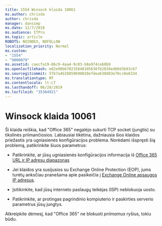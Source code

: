 ```yaml
---
title: 1554 Winsock klaida 10061
ms.author: chrisda
author: chrisda
manager: dansimp
ms.date: 12/7/2018
ms.audience: ITPro
ms.topic: article
ROBOTS: NOINDEX, NOFOLLOW
localization_priority: Normal
ms.custom:
- "1554"
- "9000079"
ms.assetid: caecfa19-86c9-4aa4-9c83-b8a974ce60b9
ms.openlocfilehash: e82e90b670235848105636fb2039ed60d3b93c67
ms.sourcegitcommit: 5fb7a4b28859690020efdea630d03e70cc0e6334
ms.translationtype: MT
ms.contentlocale: lt-LT
ms.lasthandoff: 06/28/2019
ms.locfileid: "35364921"
---
```

# <a name="winsock-error-10061"></a>Winsock klaida 10061

Ši klaida reiškia, kad "Office 365" negalėjo sukurti TCP socket (jungtis) su tikslinės priimančiosios. Labiausiai tikėtina, dažniausia šios klaidos priežastis yra ugniasienės konfigūracijos problema. Norėdami išspręsti šią problemą, patikrinkite šiuos parametrus:

- Patikrinkite, ar jūsų ugniasienės konfigūracijos informacija iš [Office 365 URL ir IP adresų diapazonas](https://docs.microsoft.com/office365/enterprise/urls-and-ip-address-ranges)

- Jei klaidos yra susijusios su Exchange Online Protection (EOP), jums turėtų anksčiau pranešama apie pasikeičia į [Exchange Online apsaugos IP adresus](https://docs.microsoft.com/office365/SecurityCompliance/eop/exchange-online-protection-ip-addresses).

- Įsitikinkite, kad jūsų interneto paslaugų teikėjas (ISP) neblokuoja uosto.

- Patikrinkite, ar protingas pagrindinio kompiuterio ir paskirties serverio parametrus jūsų jungtys.

Atkreipkite dėmesį, kad "Office 365" ne blokuoti *priimamus* ryšius, tokiu būdu.
